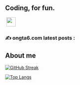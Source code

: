 ## Coding, for fun. 

<div id="badges">
<img src="https://komarev.com/ghpvc/?username=rossodev&style=flat-square&color=blue" alt=""/>
<img src="https://media.giphy.com/media/hvRJCLFzcasrR4ia7z/giphy.gif" width="30px"/>
</div>

### :writing_hand: ongta6.com latest posts :

<!-- BLOG-POST-LIST:START -->
<!-- BLOG-POST-LIST:END -->

## About me

[![GitHub Streak](http://github-readme-streak-stats.herokuapp.com?user=rossodev&theme=dark&background=000000)](https://git.io/streak-stats)

[![Top Langs](https://github-readme-stats.vercel.app/api/top-langs/?username=rossodev)](https://github.com/anuraghazra/github-readme-stats)

<!--
**RossoDev/RossoDev** is a ✨ _special_ ✨ repository because its `README.md` (this file) appears on your GitHub profile.

Here are some ideas to get you started:

- 🔭 I’m currently working on ...
- 🌱 I’m currently learning ...
- 👯 I’m looking to collaborate on ...
- 🤔 I’m looking for help with ...
- 💬 Ask me about ...
- 📫 How to reach me: ...
- 😄 Pronouns: ...
- ⚡ Fun fact: ...
-->

